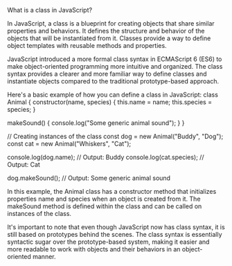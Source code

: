 What is a class in JavaScript?

In JavaScript, a class is a blueprint for creating objects that share similar properties and behaviors. It defines the structure and behavior of the objects that will be instantiated from it. Classes provide a way to define object templates with reusable methods and properties.

JavaScript introduced a more formal class syntax in ECMAScript 6 (ES6) to make object-oriented programming more intuitive and organized. The class syntax provides a clearer and more familiar way to define classes and instantiate objects compared to the traditional prototype-based approach.

Here's a basic example of how you can define a class in JavaScript:
class Animal {
  constructor(name, species) {
    this.name = name;
    this.species = species;
  }

  makeSound() {
    console.log("Some generic animal sound");
  }
}

// Creating instances of the class
const dog = new Animal("Buddy", "Dog");
const cat = new Animal("Whiskers", "Cat");

console.log(dog.name);  // Output: Buddy
console.log(cat.species); // Output: Cat

dog.makeSound(); // Output: Some generic animal sound

In this example, the Animal class has a constructor method that initializes properties name and species when an object is created from it. The makeSound method is defined within the class and can be called on instances of the class.

It's important to note that even though JavaScript now has class syntax, it is still based on prototypes behind the scenes. The class syntax is essentially syntactic sugar over the prototype-based system, making it easier and more readable to work with objects and their behaviors in an object-oriented manner.